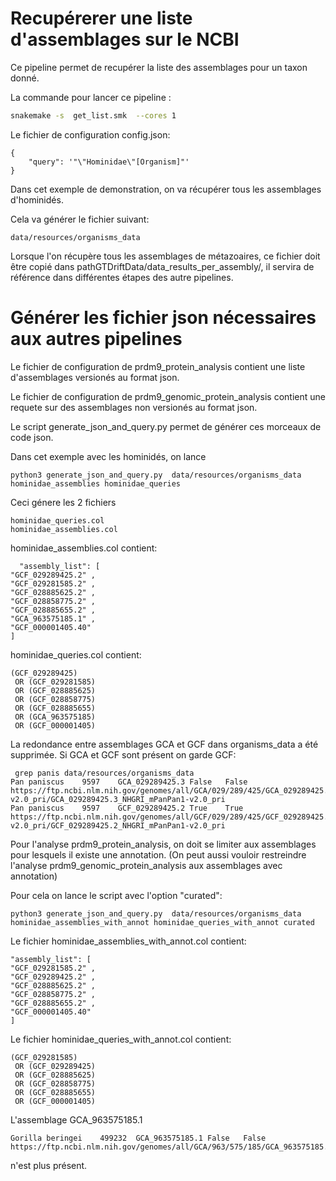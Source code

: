 # Recupérerer une liste d'assemblages sur le NCBI

Ce pipeline permet de recupérer la liste des assemblages pour un taxon donné.


La commande pour lancer ce pipeline :

``` bash
snakemake -s  get_list.smk  --cores 1
```

Le  fichier de configuration config.json:
```
{    
    "query": '"\"Hominidae\"[Organism]"'
}
```

Dans cet exemple de demonstration, on va récupérer tous les assemblages d'hominidés.

Cela va générer le fichier suivant:

```
data/resources/organisms_data 
```

Lorsque l'on récupère tous les assemblages de métazoaires, ce fichier
 doit être copié dans pathGTDriftData/data_results_per_assembly/, il  servira de référence
 dans différentes étapes des autre pipelines.
  

# Générer les fichier json nécessaires aux autres pipelines


Le fichier de configuration de prdm9_protein_analysis contient une liste d'assemblages versionés au format json.

Le fichier de configuration de prdm9_genomic_protein_analysis contient une requete sur des assemblages non versionés au format json.
 
 Le script generate_json_and_query.py permet de générer ces morceaux de code json.
 
Dans cet exemple avec les hominidés, on lance 
```
python3 generate_json_and_query.py  data/resources/organisms_data  hominidae_assemblies hominidae_queries
```

Ceci génere les 2 fichiers

```
hominidae_queries.col
hominidae_assemblies.col
```

hominidae_assemblies.col contient:
```
  "assembly_list": [
"GCF_029289425.2" , 
"GCF_029281585.2" , 
"GCF_028885625.2" , 
"GCF_028858775.2" , 
"GCF_028885655.2" , 
"GCA_963575185.1" , 
"GCF_000001405.40" 
]
```

hominidae_queries.col contient:
```
(GCF_029289425) 
 OR (GCF_029281585) 
 OR (GCF_028885625) 
 OR (GCF_028858775) 
 OR (GCF_028885655) 
 OR (GCA_963575185) 
 OR (GCF_000001405) 
```

La redondance entre assemblages GCA et GCF dans organisms_data a été supprimée. Si GCA et GCF sont présent on garde GCF:

```
 grep panis data/resources/organisms_data 
Pan paniscus	9597	GCA_029289425.3	False	False	https://ftp.ncbi.nlm.nih.gov/genomes/all/GCA/029/289/425/GCA_029289425.3_NHGRI_mPanPan1-v2.0_pri/GCA_029289425.3_NHGRI_mPanPan1-v2.0_pri
Pan paniscus	9597	GCF_029289425.2	True	True	https://ftp.ncbi.nlm.nih.gov/genomes/all/GCF/029/289/425/GCF_029289425.2_NHGRI_mPanPan1-v2.0_pri/GCF_029289425.2_NHGRI_mPanPan1-v2.0_pri
```

Pour l'analyse prdm9_protein_analysis, on doit se limiter aux assemblages pour lesquels il existe une annotation. (On peut aussi vouloir restreindre l'analyse prdm9_genomic_protein_analysis aux assemblages avec annotation)

Pour cela on lance le script avec l'option "curated":

```
python3 generate_json_and_query.py  data/resources/organisms_data  hominidae_assemblies_with_annot hominidae_queries_with_annot curated
```
Le fichier hominidae_assemblies_with_annot.col contient:

```
"assembly_list": [
"GCF_029281585.2" , 
"GCF_029289425.2" , 
"GCF_028885625.2" , 
"GCF_028858775.2" , 
"GCF_028885655.2" , 
"GCF_000001405.40" 
]
```

Le fichier hominidae_queries_with_annot.col  contient:

```
(GCF_029281585) 
 OR (GCF_029289425) 
 OR (GCF_028885625) 
 OR (GCF_028858775) 
 OR (GCF_028885655) 
 OR (GCF_000001405)
```

L'assemblage  GCA_963575185.1
```
Gorilla beringei	499232	GCA_963575185.1	False	False	https://ftp.ncbi.nlm.nih.gov/genomes/all/GCA/963/575/185/GCA_963575185.1_PGDP_GorBer/GCA_963575185.1_PGDP_GorBer
```

n'est plus présent.
